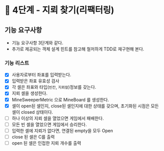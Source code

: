 # 🚀 4단계 - 지뢰 찾기(리팩터링)

## 기능 요구사항

- 기능 요구사항 3단계와 같다.
- 추가로 제공되는 객체 설계 힌트를 참고해 철저하게 TDD로 재구현해 본다.

### 기능 리스트

- [x] 사용자로부터 좌표를 입력받는다.
- [x] 입력받은 좌표 유효성 검사
- [x] 각 셀은 좌표와 타입(`빈칸`, `지뢰칼`)정보를 갖는다.
- [x] 지뢰 셀을 생성한다.
- [x] MineSweeperMetric 으로 MineBoard 를 생성한다.
- [x] 셀이 open된 셀인지, close된 셀인지에 대한 상태를 갖으며, 초기화된 시점은 모든 셀이 closed 상태이다.
- [ ] 하나 이상의 지뢰 셀을 열었으면 게임에서 패배한다.
- [ ] 모든 빈 셀을 열었으면 게임에서 승리한다.
- [ ] 입력한 셀에 지뢰가 없다면, 연결된 empty을 모두 Open
- [ ] close 된 셀은 C를 출력
- [ ] open 된 셀은 인접한 지뢰 개수를 출력
